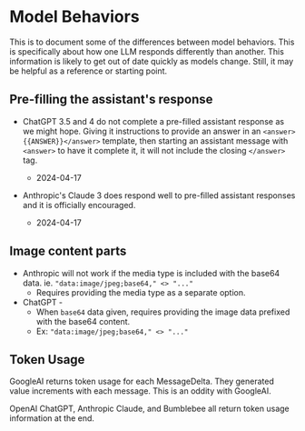 # Model Behaviors

This is to document some of the differences between model behaviors. This is specifically about how one LLM responds differently than another. This information is likely to get out of date quickly as models change. Still, it may be helpful as a reference or starting point.

## Pre-filling the assistant's response

- ChatGPT 3.5 and 4 do not complete a pre-filled assistant response as we might hope. Giving it instructions to provide an answer in an `<answer>{{ANSWER}}</answer>` template, then starting an assistant message with `<answer>` to have it complete it, it will not include the closing `</answer>` tag.
  - 2024-04-17

- Anthropic's Claude 3 does respond well to pre-filled assistant responses and it is officially encouraged.
  - 2024-04-17

## Image content parts

- Anthropic will not work if the media type is included with the base64 data. ie. `"data:image/jpeg;base64," <> "..."`
  - Requires providing the media type as a separate option.
- ChatGPT -
  - When `base64` data given, requires providing the image data prefixed with the base64 content.
  - Ex: `"data:image/jpeg;base64," <> "..."`

## Token Usage

GoogleAI returns token usage for each MessageDelta. They generated value increments with each message. This is an oddity with GoogleAI.

OpenAI ChatGPT, Anthropic Claude, and Bumblebee all return token usage information at the end.

